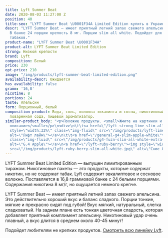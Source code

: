 ```yaml
---
title: Lyft Summer Beat
date: 2020-08-03 11:27:00 Z
position: 40
title-seo: "LYFT Summer Beat \U0001F34A Limited Edition купить в Украине"
descr: "LYFT Summer Beat — имеет приятный летний запах свежего апельсина \U0001F34A.
  В банке 24 порции крепость 8 мг. Порции slim all white. Подойдет для любителей некрепких
  табаков."
product-name: "LYFT Summer Beat \U0001F34A"
product-alt: LYFT Summer Beat Limited Edition
strong: Низкой крепости
brand: Lyft
composition: Белый
price: 230
opt-price: 210
image: "/img/products/lyft-summer-beat-limited-edition.png"
availability-descr: Ожидается
has_availability: false
gramm: '16,8'
nicotine: 8
portions: 24
taste: Апельсин
form: Порционный, белый
composition-product: Вода, соль, волокна эвкалипта и сосны, никотиновый экстракт,
  поваренная сода, пищевой ароматизатор.
similar-product_body: "<p>Похожие продукты. <small>Жмите на картинки и читайте полное
  описание</small></p>\n<div>\n\t\t<a href=\"/lyft-strong-lime-slim-all-white\"><img
  style=\"width:32%\" class=\"img-fluid\" src=\"/img/products/lyft-lime-strong-slim-all-white-portion.png\"
  alt=\"Лифт лайм\"></a>\n\t\t<a href=\"/general-g4-slim-apple-white\"><img style=\"width:32%\"
  class=\"img-fluid\" src=\"/img/products/g4-fuzn-slim-all-white-extra-strong-portion.jpg\"
  alt=\"G.4 Apple\"></a>\n<a href=\"/lyft-ruby-berry\"><img style=\"width:32%\" class=\"img-fluid\"
  src=\"/img/products/lyft-ruby-berry-slim-all-white.jpg\" alt=\"Снюс Лифт с клубникой\"></a>\n</div>"
---
```


LYFT Summer Beat Limited Edition — выпущен лимитированным тиражом. Никотиновые пакеты — это продукты, которые содержат никотин, но не содержат табак. Lyft содержит эвкалиптовое и сосновое волокно. Поставляется в 16,8 граммовой банке с 24 белыми порциями. Содержания никотина 8 мг/г, но ощущается немного крепче.

LYFT Summer Beat — имеет приятный летний запах свежего апельсина. Это действительно хороший вкус и баланс сладкого. Порции тонкие, мягкие и прекрасно сидят под губой! Вкус мягкий, натуральный, слегка сладковатый. На заднем плане есть тонкая цветочная сладость, которая добавляет приятный комплимент апельсину. Никотиновый удар очень плавный, а вкус длится в среднем около 40-45 минут!

Подойдет любителям не крепких продуктов.
[Смотреть всю линейку Lyft](/lyft).